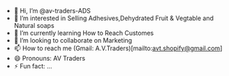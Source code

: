 - 👋 Hi, I’m @av-traders-ADS
- 👀 I’m interested in Selling Adhesives,Dehydrated Fruit & Vegtable and Natural soaps
- 🌱 I’m currently learning How to Reach Customes
- 💞️ I’m looking to collaborate on Marketing
- 📫 How to reach me (Gmail: A.V.Traders)[mailto:avt.shopify@gmail.com]
- 😄 Pronouns: AV Traders
- ⚡ Fun fact: ...

<!---
av-traders-ADS/av-traders-ADS is a ✨ special ✨ repository because its `README.md` (this file) appears on your GitHub profile.
You can click the Preview link to take a look at your changes.
--->
